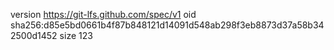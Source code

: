 version https://git-lfs.github.com/spec/v1
oid sha256:d85e5bd0661b4f87b848121d14091d548ab298f3eb8873d37a58b342500d1452
size 123
